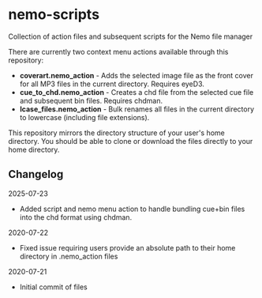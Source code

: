 # nemo-scripts
Collection of action files and subsequent scripts for the Nemo file manager

There are currently two context menu actions available through this repository:
- **coverart.nemo_action** - Adds the selected image file as the front cover for all MP3 files in the current directory. Requires eyeD3.
- **cue_to_chd.nemo_action** - Creates a chd file from the selected cue file and subsequent bin files. Requires chdman.
- **lcase_files.nemo_action** - Bulk renames all files in the current directory to lowercase (including file extensions).

This repository mirrors the directory structure of your user's home directory. You should be able to clone or download the files directly to your home directory.

## Changelog

2025-07-23
* Added script and nemo menu action to handle bundling cue+bin files into the chd format using chdman.

2020-07-22
* Fixed issue requiring users provide an absolute path to their home directory in .nemo_action files

2020-07-21
* Initial commit of files
